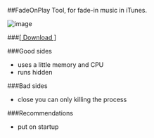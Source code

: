 ##FadeOnPlay
Tool, for fade-in music in iTunes.

![image](https://dl.dropboxusercontent.com/u/7624831/_soft/FadeOnPlay.ico)

###[[ Download ]](https://dl.dropboxusercontent.com/u/7624831/_soft/FadeOnPlay.zip)


###Good sides
* uses a little memory and CPU
* runs hidden

###Bad sides
* close you can only killing the process

###Recommendations
* put on startup
